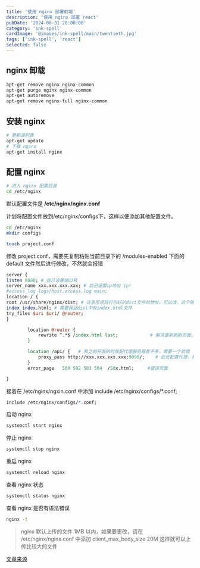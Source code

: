 ```yaml
---
title: '使用 nginx 部署前端'
description: '使用 nginx 部署 react'
pubDate: '2024-08-31 20:00:00'
category: 'ink-spell'
cardImage: '@images/ink-spell/main/twentieth.jpg'
tags: ['ink-spell', 'react']
selected: false
---
```


## nginx 卸载

```bash
apt-get remove nginx nginx-common
apt-get purge nginx nginx-common
apt-get autoremove
apt-get remove nginx-full nginx-common
```

## 安装 nginx

```bash
# 更新源列表
apt-get update
# 下载 nginx
apt-get install nginx
```

## 配置 nginx

```bash
# 进入 nginx 配置目录
cd /etc/nginx
```

默认配置文件是 **/etc/nginx/nginx.conf**

计划将配置文件放到/etc/nginx/configs下，这样以便添加其他配置文件。

```bash
cd /etc/nginx
mkdir configs
```

```bash
touch project.conf
```

修改 project.conf，需要先复制粘贴当前目录下的 /modules-enabled 下面的 default 文件然后进行修改，不然就会报错

```perl
server {
listen 8080; # 自己设置端口号
server_name xxx.xxx.xxx.xxx; # 自己设置ip地址 ip!
#access_log logs/host.access.log main;
location / {
root /usr/share/nginx/dist; # 这里写项目打包好的dist文件的地址，可以改，这个随意
index index.html; # 需要保证dist中有index.html文件
try_files $uri $uri/ @router;
}

        location @router {
            rewrite ^.*$ /index.html last;            # 解决重新刷新页面，页面空白的问题
        }

        location /api/ {   # 和之前开发的时候配代理服务器差不多，需要一个前缀
            proxy_pass http://xxx.xxx.xxx.xxx:9090/;    # 此处配置代理，把请求的后端域名端口啥的放这里
        }
        error_page   500 502 503 504  /50x.html;     #错误页面

}
```

接着在 /etc/nginx/ngxin.conf 中添加 include /etc/nginx/configs/\*.conf;

```perl
include /etc/nginx/configs/*.conf;
```

启动 nginx

```bash
systemctl start nginx
```

停止 nginx

```bash
systemctl stop nginx
```

重启 nginx

```bash
systemctl reload nginx
```

查看 nginx 状态

```bash
systemctl status nginx
```

查看 nginx 是否有语法错误

```bash
nginx -t
```

> nginx 默认上传的文件 1MB 以内，如果要更改，请在 /etc/nginx/nginx.conf 中添加
> client_max_body_size 20M 这样就可以上传比较大的文件

[文章来源](https://juejin.cn/post/7286310628352557117)
